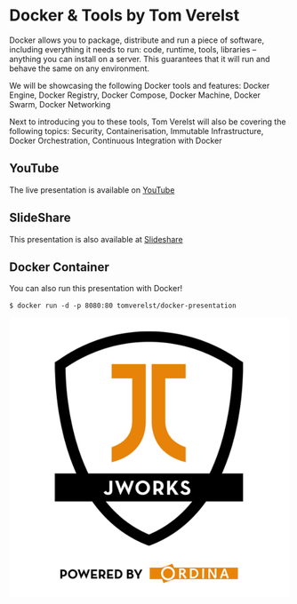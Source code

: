 # Docker & Tools by Tom Verelst

Docker allows you to package, distribute and run a piece of software, including everything it needs to run: code, runtime, tools, libraries – anything you can install on a server. This guarantees that it​ will run and behave the same on any environment.

We will be showcasing the following Docker tools and features: Docker Engine, Docker Registry, Docker Compose, Docker Machine, Docker Swarm, Docker Networking

Next to introducing you to these tools, Tom Verelst will also be covering the following topics: Security, Containerisation, Immutable Infrastructure, Docker Orchestration, Continuous Integration with Docker

## YouTube
The live presentation is available on [YouTube](https://www.youtube.com/watch?v=heBI7oQvHZU)

## SlideShare
This presentation is also available at [Slideshare](http://www.slideshare.net/OrdinaORAJ/introduction-to-docker-58195842)

## Docker Container
You can also run this presentation with Docker!

```
$ docker run -d -p 8080:80 tomverelst/docker-presentation
```

![JWorks](https://github.com/tomverelst/docker-presentation/blob/master/jworks-400x400.png)


